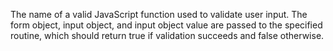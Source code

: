 The name of a valid JavaScript function used to validate user input. The form object, input
	object, and input object value are passed to the specified routine, which should return true if
	validation succeeds and false otherwise.